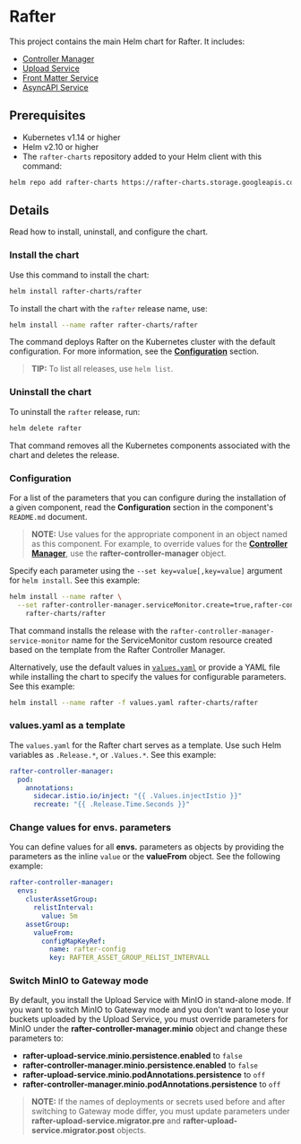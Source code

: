 # Rafter

This project contains the main Helm chart for Rafter. It includes:

- [Controller Manager](../rafter-controller-manager)
- [Upload Service](../rafter-upload-service)
- [Front Matter Service](../rafter-front-matter-service)
- [AsyncAPI Service](../rafter-asyncapi-service)

## Prerequisites

- Kubernetes v1.14 or higher
- Helm v2.10 or higher
- The `rafter-charts` repository added to your Helm client with this command:

```bash
helm repo add rafter-charts https://rafter-charts.storage.googleapis.com
```

## Details

Read how to install, uninstall, and configure the chart.

### Install the chart

Use this command to install the chart:

``` bash
helm install rafter-charts/rafter
```

To install the chart with the `rafter` release name, use:

``` bash
helm install --name rafter rafter-charts/rafter
```

The command deploys Rafter on the Kubernetes cluster with the default configuration. For more information, see the [**Configuration**](#configuration) section.

> **TIP:** To list all releases, use `helm list`.

### Uninstall the chart

To uninstall the `rafter` release, run:

``` bash
helm delete rafter
```

That command removes all the Kubernetes components associated with the chart and deletes the release.

### Configuration

For a list of the parameters that you can configure during the installation of a given component, read the **Configuration** section in the component's `README.md` document.

> **NOTE:** Use values for the appropriate component in an object named as this component. For example, to override values for the [**Controller Manager**](../rafter-controller-manager), use the **rafter-controller-manager** object.

Specify each parameter using the `--set key=value[,key=value]` argument for `helm install`. See this example:

``` bash
helm install --name rafter \
  --set rafter-controller-manager.serviceMonitor.create=true,rafter-controller-manager.serviceMonitor.name="rafter-controller-manager-service-monitor" \
    rafter-charts/rafter
```

That command installs the release with the `rafter-controller-manager-service-monitor` name for the ServiceMonitor custom resource created based on the template from the Rafter Controller Manager.

Alternatively, use the default values in [`values.yaml`](./values.yaml) or provide a YAML file while installing the chart to specify the values for configurable parameters. See this example:

``` bash
helm install --name rafter -f values.yaml rafter-charts/rafter
```

### values.yaml as a template

The `values.yaml` for the Rafter chart serves as a template. Use such Helm variables as `.Release.*`, or `.Values.*`. See this example:

``` yaml
rafter-controller-manager:
  pod:
    annotations:
      sidecar.istio.io/inject: "{{ .Values.injectIstio }}"
      recreate: "{{ .Release.Time.Seconds }}"
``` 

### Change values for envs. parameters

You can define values for all **envs.** parameters as objects by providing the parameters as the inline `value` or the **valueFrom** object. See the following example:

``` yaml
rafter-controller-manager:
  envs:
    clusterAssetGroup:
      relistInterval: 
        value: 5m
    assetGroup:
      valueFrom:
        configMapKeyRef:
          name: rafter-config
          key: RAFTER_ASSET_GROUP_RELIST_INTERVALL
```

### Switch MinIO to Gateway mode

By default, you install the Upload Service with MinIO in stand-alone mode. If you want to switch MinIO to Gateway mode and you don't want to lose your buckets uploaded by the Upload Service, you must override parameters for MinIO under the **rafter-controller-manager.minio** object and change these parameters to:

- **rafter-upload-service.minio.persistence.enabled** to `false`
- **rafter-controller-manager.minio.persistence.enabled** to `false`
- **rafter-upload-service.minio.podAnnotations.persistence** to `off`
- **rafter-controller-manager.minio.podAnnotations.persistence** to `off`

> **NOTE:** If the names of deployments or secrets used before and after switching to Gateway mode differ, you must update parameters under **rafter-upload-service.migrator.pre** and **rafter-upload-service.migrator.post** objects.
